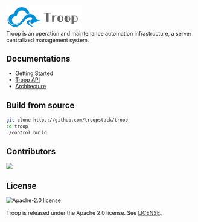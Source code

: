 <img src="https://github.com/troopstack/troop/raw/master/assets/troop.png" width="200">
<br>
Troop is an operation and maintenance automation infrastructure, a server centralized management system.

## Documentations
- [Getting Started](https://github.com/kurolz/troop-service)
- [Troop API](https://troop.docs.apiary.io/)
- [Architecture](https://www.processon.com/view/link/5dc23dace4b04913a28be048)

## Build from source

```bash
git clone https://github.com/troopstack/troop
cd troop
./control build
```

## Contributors

<a href="https://github.com/troopstack/troop/contributors"><img src="https://opencollective.com/troop/contributors.svg?button=false" /></a>

## License

<img alt="Apache-2.0 license" src="https://s3-gz01.didistatic.com/n9e-pub/image/apache.jpeg" width="128">

Troop is released under the Apache 2.0 license. See [LICENSE](LICENSE)。
